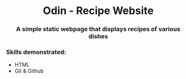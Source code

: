 <h1 align="center">Odin - Recipe Website</h1>
<h3 align="center">A simple static webpage that displays recipes of various dishes</h3>

<h3 align="left">Skills demonstrated:</h3>

- HTML 
- Git & Github